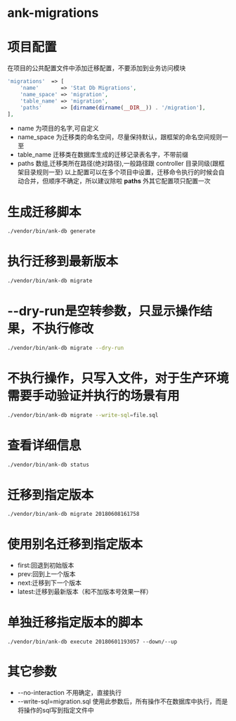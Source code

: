 # ank-migrations
# 项目配置
在项目的公共配置文件中添加迁移配置，不要添加到业务访问模块
``` php
'migrations'  => [
    'name'       => 'Stat Db Migrations',
    'name_space' => 'migration',
    'table_name' => 'migration',
    'paths'      => [dirname(dirname(__DIR__)) . '/migration'],
],
```
 * name 为项目的名字,可自定义
 * name_space 为迁移类的命名空间，尽量保持默认，跟框架的命名空间规则一至
 * table_name 迁移类在数据库生成的迁移记录表名字，不带前缀
 * paths 数组,迁移类所在路径(绝对路径),一般路径跟 controller 目录同级(跟框架目录规则一至)
 以上配置可以在多个项目中设置，迁移命令执行的时候会自动合并，但顺序不确定，所以建议除啦 **paths** 外其它配置项只配置一次

# 生成迁移脚本
``` bash
./vendor/bin/ank-db generate
```

# 执行迁移到最新版本
``` bash
./vendor/bin/ank-db migrate
```

# --dry-run是空转参数，只显示操作结果，不执行修改
``` bash
./vendor/bin/ank-db migrate --dry-run
```

# 不执行操作，只写入文件，对于生产环境需要手动验证并执行的场景有用
``` bash
./vendor/bin/ank-db migrate --write-sql=file.sql
```

# 查看详细信息
``` bash
./vendor/bin/ank-db status
```

# 迁移到指定版本
``` bash
./vendor/bin/ank-db migrate 20180608161758
```

# 使用别名迁移到指定版本
 * first:回退到初始版本
 * prev:回到上一个版本
 * next:迁移到下一个版本
 * latest:迁移到最新版本（和不加版本号效果一样）
 
# 单独迁移指定版本的脚本 
```
./vendor/bin/ank-db execute 20180601193057 --down/--up
```

# 其它参数
 * --no-interaction 不用确定，直接执行
 * --write-sql=migration.sql 使用此参数后，所有操作不在数据库中执行，而是将操作的sql写到指定文件中
